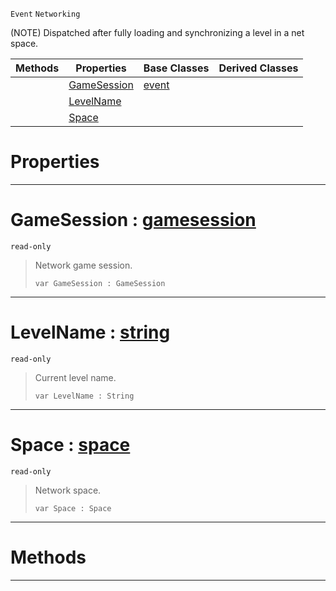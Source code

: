  `Event` `Networking`



(NOTE) Dispatched after fully loading and synchronizing a level in a net space.

|Methods|Properties|Base Classes|Derived Classes|
|---|---|---|---|
| |[ GameSession](https://plasmaengine.github.io/PlasmaDocs/Plasma1/C++/code_reference/class_reference/netlevelstarted.markdown#gamesession-plasma-engine)|[event](https://plasmaengine.github.io/PlasmaDocs/Plasma1/C++/code_reference/class_reference/event.markdown)| |
| |[ LevelName](https://plasmaengine.github.io/PlasmaDocs/Plasma1/C++/code_reference/class_reference/netlevelstarted.markdown#levelname-plasma-engine-do)| | |
| |[ Space](https://plasmaengine.github.io/PlasmaDocs/Plasma1/C++/code_reference/class_reference/netlevelstarted.markdown#space-plasma-engine-docume)| | |


 #  Properties


---  
 #  GameSession : [gamesession](https://plasmaengine.github.io/PlasmaDocs/Plasma1/C++/code_reference/class_reference/gamesession.markdown)

 `read-only`

> Network game session.
> ``` lang=cpp, name=Lightning
> var GameSession : GameSession


---  
 #  LevelName : [string](https://plasmaengine.github.io/PlasmaDocs/Plasma1/C++/code_reference/lightning_base_types/string.markdown)

 `read-only`

> Current level name.
> ``` lang=cpp, name=Lightning
> var LevelName : String


---  
 #  Space : [space](https://plasmaengine.github.io/PlasmaDocs/Plasma1/C++/code_reference/class_reference/space.markdown)

 `read-only`

> Network space.
> ``` lang=cpp, name=Lightning
> var Space : Space


---  
 #  Methods


---  
 

 